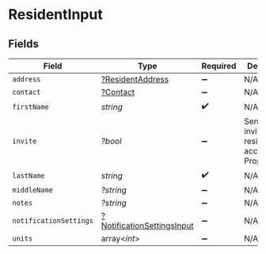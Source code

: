 # ResidentInput


## Fields

| Field                                                                          | Type                                                                           | Required                                                                       | Description                                                                    |
| ------------------------------------------------------------------------------ | ------------------------------------------------------------------------------ | ------------------------------------------------------------------------------ | ------------------------------------------------------------------------------ |
| `address`                                                                      | [?ResidentAddress](../../models/shared/ResidentAddress.md)                     | :heavy_minus_sign:                                                             | N/A                                                                            |
| `contact`                                                                      | [?Contact](../../models/shared/Contact.md)                                     | :heavy_minus_sign:                                                             | N/A                                                                            |
| `firstName`                                                                    | *string*                                                                       | :heavy_check_mark:                                                             | N/A                                                                            |
| `invite`                                                                       | *?bool*                                                                        | :heavy_minus_sign:                                                             | Send an invite to the resident to access PropertyMeld                          |
| `lastName`                                                                     | *string*                                                                       | :heavy_check_mark:                                                             | N/A                                                                            |
| `middleName`                                                                   | *?string*                                                                      | :heavy_minus_sign:                                                             | N/A                                                                            |
| `notes`                                                                        | *?string*                                                                      | :heavy_minus_sign:                                                             | N/A                                                                            |
| `notificationSettings`                                                         | [?NotificationSettingsInput](../../models/shared/NotificationSettingsInput.md) | :heavy_minus_sign:                                                             | N/A                                                                            |
| `units`                                                                        | array<*int*>                                                                   | :heavy_minus_sign:                                                             | N/A                                                                            |